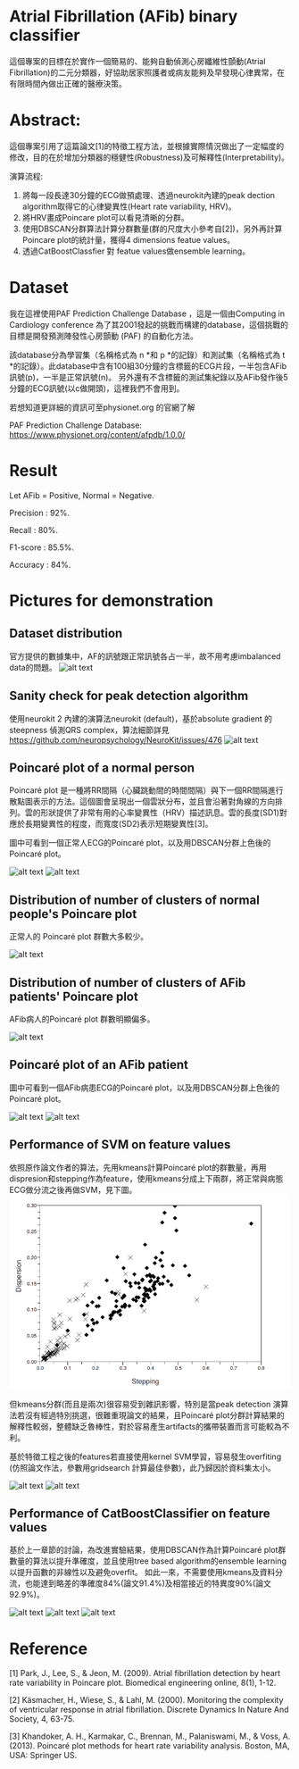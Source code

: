 # Atrial Fibrillation (AFib) binary classifier
這個專案的目標在於實作一個簡易的、能夠自動偵測心房纖維性顫動(Atrial Fibrillation)的二元分類器，好協助居家照護者或病友能夠及早發現心律異常，在有限時間內做出正確的醫療決策。 
# Abstract:

這個專案引用了這篇論文[1]的特徵工程方法，並根據實際情況做出了一定幅度的修改，目的在於增加分類器的穩健性(Robustness)及可解釋性(Interpretability)。

演算流程:
1. 將每一段長達30分鐘的ECG做預處理、透過neurokit內建的peak dection algorithm取得它的心律變異性(Heart rate variability, HRV)。
2. 將HRV畫成Poincare plot可以看見清晰的分群。
3. 使用DBSCAN分群算法計算分群數量(群的尺度大小參考自[2])，另外再計算Poincare plot的統計量，獲得4 dimensions featue values。
4. 透過CatBoostClassfier 對 featue values做ensemble learning。 

# Dataset
我在這裡使用PAF Prediction Challenge Database ，這是一個由Computing in Cardiology conference 為了其2001發起的挑戰而構建的database，這個挑戰的目標是開發預測陣發性心房顫動 (PAF) 的自動化方法。

該database分為學習集（名稱格式為 n *和 p *的記錄）和測試集（名稱格式為 t *的記錄）。此database中含有100組30分鐘的含標籤的ECG片段，一半包含AFib訊號(p)，一半是正常訊號(n)。
另外還有不含標籤的測試集紀錄以及AFib發作後5分鐘的ECG訊號(以c做開頭)，這裡我們不會用到。

若想知道更詳細的資訊可至physionet.org 的官網了解 

PAF Prediction Challenge Database: https://www.physionet.org/content/afpdb/1.0.0/

# Result
Let AFib = Positive, Normal = Negative.

Precision : 92%.

Recall : 80%.

F1-score : 85.5%.

Accuracy : 84%.

# Pictures for demonstration

## Dataset distribution
官方提供的數據集中，AF的訊號跟正常訊號各占一半，故不用考慮imbalanced data的問題。
![alt text](https://github.com/ilovec8763/Physiological-Signal-Processing-/blob/master/data%20balance.png)

## Sanity check for peak detection algorithm
使用neurokit 2 內建的演算法neurokit (default)，基於absolute gradient 的 steepness 偵測QRS complex，算法細節詳見 https://github.com/neuropsychology/NeuroKit/issues/476
![alt text](https://github.com/ilovec8763/Physiological-Signal-Processing-/blob/master/n10_%E6%AD%A3%E5%B8%B8%E6%83%85%E5%BD%A2_ECG.png)


## Poincaré plot of a normal person
Poincaré plot 是一種將RR間隔（心臟跳動間的時間間隔）與下一個RR間隔進行散點圖表示的方法。這個圖會呈現出一個雲狀分布，並且會沿著對角線的方向排列。雲的形狀提供了非常有用的心率變異性（HRV）描述訊息。雲的長度(SD1)對應於長期變異性的程度，而寬度(SD2)表示短期變異性[3]。

圖中可看到一個正常人ECG的Poincaré plot，以及用DBSCAN分群上色後的Poincaré plot。

![alt text](https://github.com/ilovec8763/Physiological-Signal-Processing-/blob/master/poincare_plot_normal.png)
![alt text](https://github.com/ilovec8763/Physiological-Signal-Processing-/blob/master/poincare_plot_normal_colored.png)

## Distribution of number of clusters of normal people's Poincare plot
正常人的 Poincaré plot 群數大多較少。

![alt text](https://github.com/ilovec8763/Physiological-Signal-Processing-/blob/master/Clusters%20of%20normal.png)

## Distribution of number of clusters of AFib patients' Poincare plot 
 AFib病人的Poincaré plot 群數明顯偏多。
 
![alt text](https://github.com/ilovec8763/Physiological-Signal-Processing-/blob/master/Cluster%20of%20AFib%20patients.png)

## Poincaré plot of an AFib patient
圖中可看到一個AFib病患ECG的Poincaré plot，以及用DBSCAN分群上色後的Poincaré plot。

![alt text](https://github.com/ilovec8763/Physiological-Signal-Processing-/blob/master/poincare_plot_AFib.png)
![alt text](https://github.com/ilovec8763/Physiological-Signal-Processing-/blob/master/poincare_plot_AFib_colored.png)

## Performance of SVM on feature values 
依照原作論文作者的算法，先用kmeans計算Poincaré plot的群數量，再用dispresion和stepping作為feature，使用kmeans分成上下兩群，將正常與病態ECG做分流之後再做SVM，見下圖。
![alt text](https://github.com/ilovec8763/Atrial-Fibrillation-AFib-binary-classifier/blob/master/%E5%8E%9F%E8%AB%96%E6%96%87_%E5%9C%96%E7%89%87.png)

但kmeans分群(而且是兩次)很容易受到雜訊影響，特別是當peak detection 演算法若沒有經過特別挑選，很難重現論文的結果，且Poincaré plot分群計算結果的解釋性較弱，整體缺乏魯棒性，對於容易產生artifacts的攜帶裝置而言可能較為不利。

基於特徵工程之後的features若直接使用kernel SVM學習，容易發生overfiting (仿照論文作法，參數用gridsearch 計算最佳參數)，此乃歸因於資料集太小。

![alt text](https://github.com/ilovec8763/Physiological-Signal-Processing-/blob/master/SVM%20cm.png)
![alt text](https://github.com/ilovec8763/Physiological-Signal-Processing-/blob/master/SVM%20learning%20curve.png)

## Performance of CatBoostClassifier on feature values
基於上一章節的討論，為改進實驗結果，使用DBSCAN作為計算Poincaré plot群數量的算法以提升準確度，並且使用tree based algorithm的ensemble learning以提升函數的非線性以及避免overfit。
如此一來，不需要使用kmeans及資料分流，也能達到略差的準確度84%(論文91.4%)及相當接近的特異度90%(論文92.9%)。

![alt text](https://github.com/ilovec8763/Physiological-Signal-Processing-/blob/master/CatBoost_Learning_Curve.png)
![alt text](https://github.com/ilovec8763/Physiological-Signal-Processing-/blob/master/confusion_matrix.png)
![alt text](https://github.com/ilovec8763/Physiological-Signal-Processing-/blob/master/Non_normalized_cm_catbosst.png)



# Reference
[1] Park, J., Lee, S., & Jeon, M. (2009). Atrial fibrillation detection by heart rate variability in Poincare plot. Biomedical engineering online, 8(1), 1-12.

[2] Käsmacher, H., Wiese, S., & Lahl, M. (2000). Monitoring the complexity of ventricular response in atrial fibrillation. Discrete Dynamics In Nature And Society, 4, 63-75.

[3] Khandoker, A. H., Karmakar, C., Brennan, M., Palaniswami, M., & Voss, A. (2013). Poincaré plot methods for heart rate variability analysis. Boston, MA, USA: Springer US.
